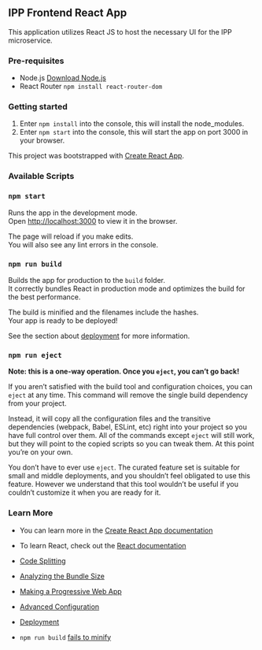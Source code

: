 ## IPP Frontend React App
This application utilizes React JS to host the necessary UI for the IPP microservice.

### Pre-requisites
- Node.js [Download Node.js](https://nodejs.org/en/)  
- React Router `npm install react-router-dom`

### Getting started
1. Enter `npm install` into the console, this will install the node_modules.
2. Enter `npm start` into the console, this will start the app on port 3000 in your browser.

This project was bootstrapped with [Create React App](https://github.com/facebook/create-react-app).

### Available Scripts

### `npm start`

Runs the app in the development mode.  
Open [http://localhost:3000](http://localhost:3000) to view it in the browser.

The page will reload if you make edits.  
You will also see any lint errors in the console.

### `npm run build`

Builds the app for production to the `build` folder.  
It correctly bundles React in production mode and optimizes the build for the best performance.

The build is minified and the filenames include the hashes.  
Your app is ready to be deployed!

See the section about [deployment](https://facebook.github.io/create-react-app/docs/deployment) for more information.

### `npm run eject`

**Note: this is a one-way operation. Once you `eject`, you can’t go back!**

If you aren’t satisfied with the build tool and configuration choices, you can `eject` at any time. This command will remove the single build dependency from your project.

Instead, it will copy all the configuration files and the transitive dependencies (webpack, Babel, ESLint, etc) right into your project so you have full control over them. All of the commands except `eject` will still work, but they will point to the copied scripts so you can tweak them. At this point you’re on your own.

You don’t have to ever use `eject`. The curated feature set is suitable for small and middle deployments, and you shouldn’t feel obligated to use this feature. However we understand that this tool wouldn’t be useful if you couldn’t customize it when you are ready for it.

### Learn More

* You can learn more in the [Create React App documentation](https://facebook.github.io/create-react-app/docs/getting-started)

* To learn React, check out the [React documentation](https://reactjs.org/)

* [Code Splitting](https://facebook.github.io/create-react-app/docs/code-splitting)

* [Analyzing the Bundle Size](https://facebook.github.io/create-react-app/docs/analyzing-the-bundle-size)

* [Making a Progressive Web App](https://facebook.github.io/create-react-app/docs/making-a-progressive-web-app)

* [Advanced Configuration](https://facebook.github.io/create-react-app/docs/advanced-configuration)

* [Deployment](https://facebook.github.io/create-react-app/docs/deployment)

* `npm run build` [fails to minify](https://facebook.github.io/create-react-app/docs/troubleshooting#npm-run-build-fails-to-minify)